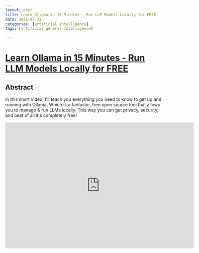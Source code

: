 ```yaml
---
layout: post
title: Learn Ollama in 15 Minutes - Run LLM Models Locally for FREE
date: 2025-07-31
categories: [artificial intelligence]
tags: [artificial general intelligence]

---
```


# [Learn Ollama in 15 Minutes - Run LLM Models Locally for FREE](https://www.youtube.com/watch?v=UtSSMs6ObqY)


## Abstract

In this short video, I'll teach you everything you need to know to get up and running with Ollama. Which is a fantastic, free open source tool that allows you to manage & run LLMs locally. This way you can get privacy, security, and best of all it's completely free!


<iframe width="600" height="400" src="https://www.youtube.com/embed/UtSSMs6ObqY?si=QHg4lyEqkZkvfG8Q" title="YouTube video player" frameborder="0" allow="accelerometer; autoplay; clipboard-write; encrypted-media; gyroscope; picture-in-picture; web-share" referrerpolicy="strict-origin-when-cross-origin" allowfullscreen></iframe>